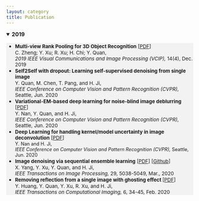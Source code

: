 ```yaml
---
layout: category
title: Publication
---
```


<details open="">
<summary><span style="font-size: 105%;"><strong>2019</strong></span></summary>
<ul style="background-color: #f2f2f2;">
<li><span style="font-size: 95%;"><strong>Multi-view Rank Pooling for 3D Object Recognition</strong> [<a href="https://github.com/Dofboom/Dofboom.github.io/raw/master/papers/Multi-view%20Rank%20Pooling%20for%203D%20Object%20Recognition.pdf">PDF</a>]</span><br />
<span style="font-size: 95%;"> C. Zheng; Y. Xu; R. Xu; H. Chi; Y. Quan,<br />
 <em> 2019 IEEE Visual Communications and Image Processing (VCIP),</em> 14(4),  Dec. 2019</span></li>
<li><span style="font-size: 95%;"><strong>Self2Self with dropout: Learning self-supervised denoising from single image</strong> <!-- [<a href="https://blog.nus.edu.sg/matjh/files/2020/03/CVPR2020_Denoising.pdf">PDF</a>]--></span><br />
<span style="font-size: 95%;"> Y. Quan, M. Chen, T. Pang, and H. Ji,<br />
<em> IEEE Conference on Computer Vision and Pattern Recognition (CVPR),</em> Seattle, Jun. 2020</span></li>
<li><span style="font-size: 95%;"><strong>Variational-EM-based deep learning for noise-blind image deblurring</strong> [<a href="https://blog.nus.edu.sg/matjh/files/2020/05/CVPR2020-VEMNet-Deblur.pdf">PDF</a>] </span><br />
<span style="font-size: 95%;"> Y. Nan, Y. Quan, and H. Ji,<br />
<em> IEEE Conference on Computer Vision and Pattern Recognition (CVPR),</em> Seattle, Jun. 2020</span></li>
<li><span style="font-size: 95%;"><strong>Deep Learning for handling kernel/model uncertainty in image deconvolution</strong> [<a href="https://blog.nus.edu.sg/matjh/files/2020/03/CVPR2020_deblur_error.pdf">PDF</a>]<br />
<span style="font-size: 95%;"> Y. Nan and H. Ji,<br />
<em> IEEE Conference on Computer Vision and Pattern Recognition (CVPR),</em> Seattle, Jun. 2020</span></span></li>
<li><span style="font-size: 95%;"><strong>Image denoising via sequential ensemble learning</strong> [<a href="https://blog.nus.edu.sg/matjh/files/2020/03/TIP2020_ensemble.pdf">PDF</a>] [<a href="https://github.com/cs-rukawa/NLED_Code">Github</a>]</span><br />
<span style="font-size: 95%;"> X. Yang, Y. Xu, Y. Quan, and H. Ji,<br />
<em> IEEE Transactions on Image Processing,</em>  29,  5038-5049, Mar., 2020</span></li>
<li><span style="font-size: 95%;"><strong>Removing reflection from a single image with ghosting effect </strong> [<a href="https://blog.nus.edu.sg/matjh/files/2019/02/TCI_2019_reflection-1vlfd37.pdf">PDF</a>]</span><br />
<span style="font-size: 95%;"> Y. Huang, Y. Quan, Y. Xu, R. Xu, and H. Ji,<br />
<em>IEEE Transactions on Computational Imaging,</em> 6, 34-45, Feb. 2020</span></li>
</ul>
</details>
